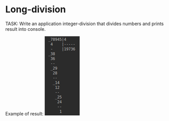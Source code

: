 # Long-division



TASK:
Write an application integer-division that divides numbers and prints result into console.

Example of result:
![example](/example.png)

